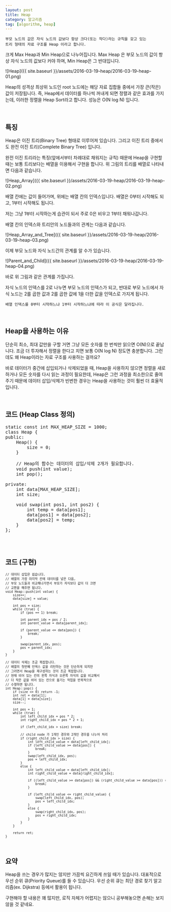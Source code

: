 ```yaml
---
layout: post
title: Heap
category: 알고리즘
tag: [algorithm, heap]
---
```


~~~
부모 노드의 값은 자식 노드의 값보다 항상 크다(또는 작다)라는 규칙을 갖고 있는 
트리 형태의 자료 구조를 Heap 이라고 합니다.
~~~

크게 Max Heap과 Min Heap으로 나누어집니다. 
Max Heap 은 부모 노드의 값이 항상 자식 노드의 값보다 커야 하며, Min Heap은 그 반대입니다. 

![Heap]({{ site.baseurl }}/assets/2016-03-19-heap/2016-03-19-heap-01.png)

Heap의 성격상 최상위 노드인 root 노드에는 해당 자료 집합들 중에서 가장 큰(작은) 값이
저장됩니다. 즉, Heap에서 데이터를 하나씩 꺼내게 되면 정렬과 같은 효과를 가지는데,
이러한 정렬을 Heap Sort라고 합니다. 성능은 O(N log N) 입니다.

<br>

## 특징

Heap은 이진 트리(Binary Tree) 형태로 이루어져 있습니다. 그리고 이진 트리 중에서도 
완전 이진 트리(Complete Binary Tree) 입니다. 

완전 이진 트리라는 특징(앞에서부터 차례대로 채워지는 규칙) 때문에 Heap을 구현할 때는 
보통 트리보다는 배열을 이용해서 구현을 합니다. 위 그림의 트리를 배열로 나타내면 다음과 같습니다.

![Heap_Array]({{ site.baseurl }}/assets/2016-03-19-heap/2016-03-19-heap-02.png)

배열 칸에는 값이 들어가며, 위에는 배열 칸의 인덱스입니다. 배열은 0부터 시작해도 되고, 
1부터 시작해도 됩니다. 

저는 그냥 1부터 시작하는게 습관이 되서 주로 0은 비우고 1부터 채워나갑니다.

배열 칸의 인덱스와 트리안의 노드들과의 관계는 다음과 같습니다.

![Heap_Array_and_Tree]({{ site.baseurl }}/assets/2016-03-19-heap/2016-03-19-heap-03.png)

이제 부모 노드와 자식 노드간의 관계를 알 수가 있습니다.

![Parent_and_Child]({{ site.baseurl }}/assets/2016-03-19-heap/2016-03-19-heap-04.png)

바로 위 그림과 같은 관계를 가집니다. 

자식 노드의 인덱스를 2로 나누면 부모 노드의 인덱스가 되고, 반대로 부모 노드에서 
자식 노드는 2를 곱한 값과 2를 곱한 값에 1을 더한 값을 인덱스로 가지게 됩니다.

~~~
배열 인덱스를 0부터 시작하느냐 1부터 시작하느냐에 따라 이 공식은 달라집니다. 
~~~

<br>

## Heap을 사용하는 이유

단순히 최소, 최대 값만을 구할 거면 그냥 모든 숫자를 한 번씩만 읽으면 O(N)으로 끝납니다. 
조금 더 투자해서 정렬을 한다고 치면 보통 O(N log N) 정도면 충분합니다.
그런데도 왜 Heap이라는 자료 구조를 사용하는 걸까요?

바로 데이터가 중간에 삽입되거나 삭제되었을 때, Heap을 사용하지 않으면 정렬을 새로 하거나
모든 숫자를 다시 읽는 과정이 필요한데, Heap은 그런 과정을 최소한으로 줄여주기 때문에
데이터 삽입/삭제가 빈번한 경우는 Heap을 사용하는 것이 훨씬 더 효율적입니다.


<br>

## 코드 (Heap Class 정의)

<pre class="prettyprint">
static const int MAX_HEAP_SIZE = 1000;
class Heap {
public:
    Heap() {
        size = 0;
    }

    // Heap의 함수는 데이터의 삽입/삭제 2개가 필요합니다.
    void push(int value);
    int pop();

private:
    int data[MAX_HEAP_SIZE];
    int size;

    void swap(int pos1, int pos2) {
        int temp = data[pos1];
        data[pos1] = data[pos2];
        data[pos2] = temp;
    }
};

</pre>


<br>

## 코드 (구현)

<pre class="prettyprint" style="font-size:0.7em;">
// 데이터 삽입은 쉽습니다. 
// 배열의 가장 마지막 칸에 데이터를 넣은 다음, 
// 부모 노드들과 비교해나가면서 부모가 자식보다 값이 더 크면
// 교환을 해주면 됩니다. 
void Heap::push(int value) {
    size++;
    data[size] = value;

    int pos = size;
    while (true) {
        if (pos == 1) break;

        int parent_idx = pos / 2;
        int parent_value = data[parent_idx];

        if (parent_value <= data[pos]) {
            break;
        }
        
        swap(parent_idx, pos);
        pos = parent_idx;
    }
}

// 데이터 삭제는 조금 복잡합니다.
// 배열의 첫번째 인덱스 값을 리턴하는 것은 단순하게 되지만
// 그러면서 Heap을 재구성하는 것이 조금 복잡합니다.
// 현재 비어 있는 칸의 왼쪽 자식과 오른쪽 자식의 값을 비교해서 
// 더 작은 값을 비어 있는 칸으로 옮기는 작업을 반복적으로
// 수행하면 됩니다.
int Heap::pop() {
    if (size <= 0) return -1;
    int ret = data[1];
    data[1] = data[size];
    size--;

    int pos = 1;
    while (true) {
        int left_child_idx = pos * 2;
        int right_child_idx = pos * 2 + 1;

        if (left_child_idx > size) break;
        
        // child node 가 1개인 경우와 2개인 경우를 나누어 처리
        if (right_child_idx > size) { 
            int left_child_value = data[left_child_idx];
            if (left_child_value >= data[pos]) {
                break;
            }
            swap(left_child_idx, pos);
            pos = left_child_idx;
        }
        else {
            int left_child_value = data[left_child_idx];
            int right_child_value = data[right_child_idx];

            if ((left_child_value >= data[pos]) && (right_child_value >= data[pos])) {
                break;
            }

            if (left_child_value <= right_child_value) {
                swap(left_child_idx, pos);
                pos = left_child_idx;
            }
            else {
                swap(right_child_idx, pos);
                pos = right_child_idx;
            }
        }
    }

    return ret;
}
</pre>

<br>

## 요약

Heap을 쓰는 경우가 많지는 않지만 가끔씩 요긴하게 쓰일 때가 있습니다. 
대표적으로 우선 순위 큐(Priority Queue)를 들 수 있습니다. 
우선 순위 큐는 최단 경로 찾기 알고리즘(ex. Dijkstra) 등에서 활용이 됩니다.

구현해야 할 내용은 꽤 많지만, 로직 자체가 어렵지는 않으니 공부해놓으면 손해는 보지 않을 것 같네요.